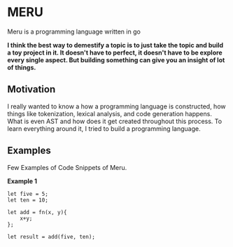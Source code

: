 # MERU

Meru is a programming language written in go

**I think the best way to demestify a topic is to just take the topic and build a toy
project in it. It doesn't have to perfect, it doesn't have to be explore every single aspect.
But building something can give you an insight of lot of things.**

## Motivation

I really wanted to know a how a programming language is constructed, how things like tokenization,
lexical analysis, and code generation happens. What is even AST and how does it get created throughout this
process. To learn everything around it, I tried to build a programming language.

## Examples

Few Examples of Code Snippets of Meru.

**Example 1**

```
let five = 5;
let ten = 10;

let add = fn(x, y){
    x+y;
};

let result = add(five, ten);
```
